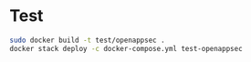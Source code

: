 # Test

```sh
sudo docker build -t test/openappsec .
docker stack deploy -c docker-compose.yml test-openappsec
```
